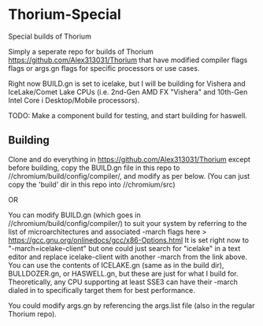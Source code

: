 # Thorium-Special
Special builds of Thorium

Simply a seperate repo for builds of Thorium https://github.com/Alex313031/Thorium that have modified compiler flags flags or args.gn flags for specific processors or use cases.

Right now BUILD.gn is set to icelake, but I will be building for Vishera and IceLake/Comet Lake CPUs (i.e. 2nd-Gen AMD FX "Vishera" and 10th-Gen Intel Core i Desktop/Mobile processors).

TODO: Make a component build for testing, and start building for haswell.

## Building

Clone and do everything in https://github.com/Alex313031/Thorium except before building, copy the BUILD.gn file in this repo to //chromium/build/config/compiler/, and modify as per below. (You can just copy the 'build' dir in this repo into //chromium/src)

OR

You can modify BUILD.gn (which goes in //chromium/build/config/compiler/) to suit your system by referring to the list of microarchitectures and associated -march flags here > https://gcc.gnu.org/onlinedocs/gcc/x86-Options.html
It is set right now to "-march=icelake-client" but one could just search for "icelake" in a text editor and replace icelake-client with another -march from the link above. You can use the contents of ICELAKE.gn (same as in the build dir), BULLDOZER.gn, or HASWELL.gn, but these are just for what I build for. Theoretically, any CPU supporting at least SSE3 can have their -march dialed in to specifically target them for best performance.

You could modify args.gn by referencing the args.list file (also in the regular Thorium repo).
